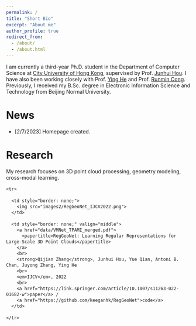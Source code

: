 ```yaml
---
permalink: /
title: "Short Bio"
excerpt: "About me"
author_profile: true
redirect_from: 
  - /about/
  - /about.html
---
```



I am currently a third-year Ph.D. student in the Department of Computer Science at [City University of Hong Kong](https://www.cityu.edu.hk/), supervised by Prof. [Junhui Hou](https://sites.google.com/site/junhuihoushomepage/). I have also been working closely with Prof. [Ying He](https://personal.ntu.edu.sg/yhe/) and Prof. [Runmin Cong](https://rmcong.github.io/). Previously, I received my B.Sc. degree in Electronic Information Science and Technology from Beijing Normal University.


News
======
* [2/7/2023] Homepage created.


Research
======
My research focuses on 3D point cloud processing, geometry modeling, cross-modal learning.


<table style="border: none;">
  <tbody>


    <tr>
    
      <td style="border: none;">
        <img src="images2/RegGeoNet_IJCV2022.png">
      </td>
      
      <td style="border: none;" valign="middle">
        <a href="data/VMNet_TPAMI_merged.pdf">
          <papertitle>RegGeoNet: Learning Regular Representations for Large-Scale 3D Point Clouds</papertitle>
        </a>
        <br>
        <strong>Qijian Zhang</strong>, Junhui Hou, Yue Qian, Antoni B. Chan, Juyong Zhang, Ying He
        <br>
        <em>IJCV</em>, 2022
        <br>
        <a href="https://link.springer.com/article/10.1007/s11263-022-01682-w">paper</a> /
        <a href="https://github.com/keeganhk/RegGeoNet">code</a>
      </td>
      
    </tr>


  </tbody>
</table>


